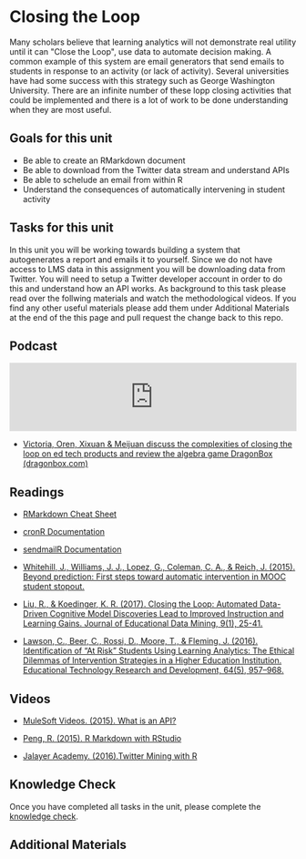 # Closing the Loop

Many scholars believe that learning analytics will not demonstrate real utility until it can "Close the Loop", use data to automate decision making. A common example of this system are email generators that send emails to students in response to an activity (or lack of activity). Several universities have had some success with this strategy such as George Washington University. There are an infinite number of these lopp closing activities that could be implemented and there is a lot of work to be done understanding when they are most useful.  

## Goals for this unit

* Be able to create an RMarkdown document
* Be able to download from the Twitter data stream and understand APIs
* Be able to schelude an email from within R
* Understand the consequences of automatically intervening in student activity

## Tasks for this unit

In this unit you will be working towards building a system that autogenerates a report and emails it to yourself. Since we do not have access to LMS data in this assignment you will be downloading data from Twitter. You will need to setup a Twitter developer account in order to do this and understand how an API works. As background to this task please read over the follwing materials and watch the methodological videos. If you find any other useful materials please add them under Additional Materials at the end of the this page and pull request the change back to this repo.

## Podcast

<iframe style="border: 0; width: 100%; height: 120px;" src="https://bandcamp.com/EmbeddedPlayer/track=2280667359/size=large/bgcol=eae7e1/linkcol=057add/tracklist=false/artwork=small/transparent=true/" seamless><a href="http://hudk4051.bandcamp.com/track/closing-the-loop">Closing the Loop by hudk4051</a></iframe>

* [Victoria, Oren, Xixuan & Meijuan discuss the complexities of closing the loop on ed tech products and review the algebra game DragonBox (dragonbox.com)](http://hudk4051.bandcamp.com/track/closing-the-loop)

## Readings

* [RMarkdown Cheat Sheet](https://www.rstudio.com/wp-content/uploads/2016/03/rmarkdown-cheatsheet-2.0.pdf)

* [cronR Documentation](https://rdrr.io/cran/cronR/f/README.md)

* [sendmailR Documentation](https://cran.r-project.org/web/packages/sendmailR/index.html)

* [Whitehill, J., Williams, J. J., Lopez, G., Coleman, C. A., & Reich, J. (2015). Beyond prediction: First steps toward automatic intervention in MOOC student stopout.](https://papers.ssrn.com/sol3/papers.cfm?abstract_id=2611750)

* [Liu, R., & Koedinger, K. R. (2017). Closing the Loop: Automated Data-Driven Cognitive Model Discoveries Lead to Improved Instruction and Learning Gains. Journal of Educational Data Mining, 9(1), 25-41.](https://eric.ed.gov/?id=EJ1155896)

* [Lawson, C., Beer, C., Rossi, D., Moore, T., & Fleming, J. (2016). Identification of “At Risk” Students Using Learning Analytics: The Ethical Dilemmas of Intervention Strategies in a Higher Education Institution. Educational Technology Research and Development, 64(5), 957–968.](https://doi.org/10.1007/s11423-016-9459-0)

## Videos

* [MuleSoft Videos. (2015). What is an API?](https://www.youtube.com/watch?v=s7wmiS2mSXY)

* [Peng, R. (2015). R Markdown with RStudio](https://www.youtube.com/watch?v=DNS7i2m4sB0)

* [Jalayer Academy. (2016).Twitter Mining with R](https://www.youtube.com/watch?v=lT4Kosc_ers)

## Knowledge Check
Once you have completed all tasks in the unit, please complete the [knowledge check](https://tccolumbia.qualtrics.com/jfe/form/SV_e4E7uZmOWFjhIwJ).

## Additional Materials
